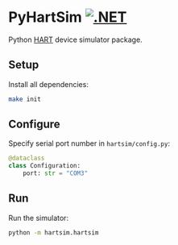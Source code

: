 # PyHartSim [![.NET](https://github.com/gr0ker/pyhartsim/actions/workflows/hartsim.yml/badge.svg)](https://github.com/gr0ker/pyhartsim/actions/workflows/hartsim.yml)

Python [HART](https://en.wikipedia.org/wiki/Highway_Addressable_Remote_Transducer_Protocol) device simulator package.

## Setup

Install all dependencies:

```sh
make init
```

## Configure

Specify serial port number in `hartsim/config.py`:

```py
@dataclass
class Configuration:
    port: str = "COM3"
```

## Run

Run the simulator:

```sh
python -m hartsim.hartsim
```

